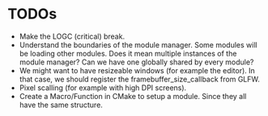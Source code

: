 # TODOs

* Make the LOGC (critical) break.
* Understand the boundaries of the module manager. Some modules will be loading other modules. Does it mean multiple instances of the module manager? Can we have one globally shared by every module?
* We might want to have resizeable windows (for example the editor). In that case, we should register the framebuffer_size_callback from GLFW.
* Pixel scalling (for example with high DPI screens).
* Create a Macro/Function in CMake to setup a module. Since they all have the same structure.